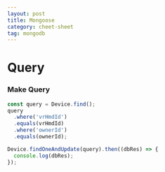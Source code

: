 ```yaml
---
layout: post
title: Mongoose
category: cheet-sheet
tag: mongodb
---
```


# Query

### Make Query

```js
const query = Device.find();
query
  .where('vrHmdId')
  .equals(vrHmdId)
  .where('ownerId')
  .equals(ownerId);

Device.findOneAndUpdate(query).then((dbRes) => {
  console.log(dbRes);
});
```
